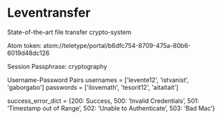# Leventransfer
State-of-the-art file transfer crypto-system

Atom token: atom://teletype/portal/b6dfc754-8709-475a-80b6-6019d48dc126

Session Passphrase:
cryptography

Username-Password Pairs
usernames = ['levente12', 'istvanist', 'gaborgabo']
passwords = ['ilovemath', 'tesorit12', 'aitaitait']

success_error_dict = {200: Success, 500: ‘Invalid Credentials’, 501: ‘Timestamp out of Range’, 502: ‘Unable to Authenticate’, 503: ‘Bad Mac’}
